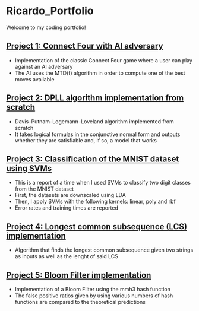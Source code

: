 # Ricardo_Portfolio
Welcome to my coding portfolio!

## [Project 1: Connect Four with AI adversary](https://github.com/ricardomontalvo/Connect-4-with-AI-adversary)
- Implementation of the classic Connect Four game where a user can play against an AI adversary
- The AI uses the MTD(f) algorithm in order to compute one of the best moves available



## [Project 2: DPLL algorithm implementation from scratch](https://github.com/ricardomontalvo/DPLL-algorithm)
- Davis–Putnam–Logemann–Loveland algorithm implemented from scratch
- It takes logical formulas in the conjunctive normal form and outputs whether they are satisfiable and, if so, a model that works



## [Project 3: Classification of the MNIST dataset using SVMs](https://github.com/ricardomontalvo/MNIST-dataset-with-SVMs)
- This is a report of a time when I used SVMs to classify two digit classes from the MNIST dataset
- First, the datasets are downscaled using LDA
- Then, I apply SVMs with the following kernels: linear, poly and rbf
- Error rates and training times are reported



## [Project 4: Longest common subsequence (LCS) implementation](https://github.com/ricardomontalvo/Longest-common-subsequence-algorithm)
- Algorithm that finds the longest common subsequence given two strings as inputs as well as the lenght of said LCS



## [Project 5: Bloom Filter implementation](https://github.com/ricardomontalvo/Bloom-filter-report)
- Implementation of a Bloom Filter using the mmh3 hash function
- The false positive ratios given by using various numbers of hash functions are compared to the theoretical predictions


